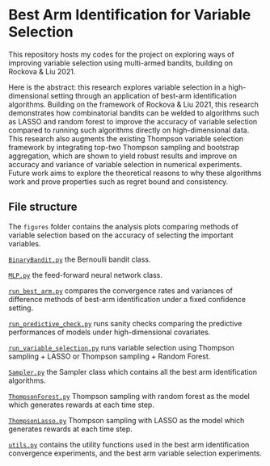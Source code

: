 # Best Arm Identification for Variable Selection

This repository hosts my codes for the project on exploring ways of improving variable selection using multi-armed bandits, building on Rockova & Liu 2021.

Here is the abstract: this research explores variable selection in a high-dimensional setting through an application of best-arm identification algorithms. Building on the framework of Rockova & Liu 2021, this research demonstrates how combinatorial bandits can be welded to algorithms such as LASSO and random forest to improve the accuracy of variable selection compared to running such algorithms directly on high-dimensional data. This research also augments the existing Thompson variable selection framework by integrating top-two Thompson sampling and bootstrap aggregation, which are shown to yield robust results and improve on accuracy and variance of variable selection in numerical experiments. Future work aims to explore the theoretical reasons to why these algorithms work and prove properties such as regret bound and consistency.

## File structure

The `figures` folder contains the analysis plots comparing methods of variable selection based on the accuracy of selecting the important variables.

[`BinaryBandit.py`](BinaryBandit.py) the Bernoulli bandit class.

[`MLP.py`](MLP.py) the feed-forward neural network class.

[`run_best_arm.py`](run_best_arm.py) compares the convergence rates and variances of difference methods of best-arm identification under a fixed confidence setting.

[`run_predictive_check.py`](run_predictive_check.py) runs sanity checks comparing the predictive performances of models under high-dimensional covariates.

[`run_variable_selection.py`](run_variable_selection.py) runs variable selection using Thompson sampling + LASSO or Thompson sampling + Random Forest.

[`Sampler.py`](Sampler.py) the Sampler class which contains all the best arm identification algorithms.

[`ThompsonForest.py`](ThompsonForest.py) Thompson sampling with random forest as the model which generates rewards at each time step.

[`ThompsonLasso.py`](ThompsonLasso.py) Thompson sampling with LASSO as the model which generates rewards at each time step.

[`utils.py`](utils.py) contains the utility functions used in the best arm identification convergence experiments, and the best arm variable selection experiments.
